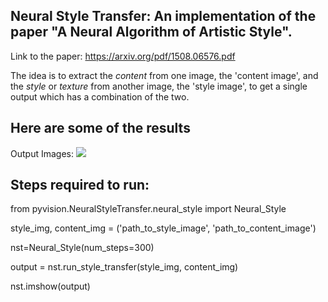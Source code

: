 ## Neural Style Transfer: An implementation of the paper "A Neural Algorithm of Artistic Style".

Link to the paper: https://arxiv.org/pdf/1508.06576.pdf

The idea is to extract the _content_ from one image, the 'content image', and the _style_ or _texture_ from another image, the 'style image', to get a single output which has a combination of the two.

## Here are some of the results
Output Images:
![](/output/content1+style6.png)


## Steps required to run:

from pyvision.NeuralStyleTransfer.neural_style import Neural_Style

style_img, content_img = ('path_to_style_image', 'path_to_content_image')

nst=Neural_Style(num_steps=300)

output = nst.run_style_transfer(style_img, content_img)

nst.imshow(output)
